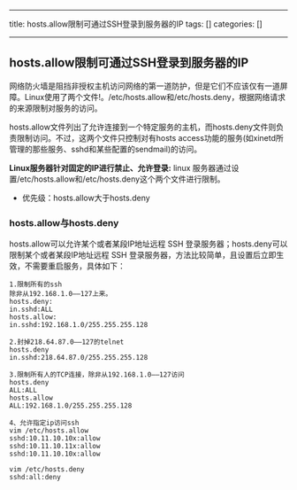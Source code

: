 
--- 
title:  hosts.allow限制可通过SSH登录到服务器的IP 
tags: []
categories: [] 

---
## hosts.allow限制可通过SSH登录到服务器的IP

网络防火墙是阻挡非授权主机访问网络的第一道防护，但是它们不应该仅有一道屏障。Linux使用了两个文件!。/etc/hosts.allow和/etc/hosts.deny，根据网络请求的来源限制对服务的访问。

hosts.allow文件列出了允许连接到一个特定服务的主机，而hosts.deny文件则负责限制访问。不过，这两个文件只控制对有hosts access功能的服务(如xinetd所管理的那些服务、sshd和某些配置的sendmail)的访问。

**Linux服务器针对固定的IP进行禁止、允许登录:** linux 服务器通过设置/etc/hosts.allow和/etc/hosts.deny这个两个文件进行限制。
- 优先级：hosts.allow大于hosts.deny
### hosts.allow与hosts.deny

hosts.allow可以允许某个或者某段IP地址远程 SSH 登录服务器；hosts.deny可以限制某个或者某段IP地址远程 SSH 登录服务器，方法比较简单，且设置后立即生效，不需要重启服务，具体如下：

```
1.限制所有的ssh
除非从192.168.1.0——127上来。
hosts.deny:
in.sshd:ALL
hosts.allow:
in.sshd:192.168.1.0/255.255.255.128

```

```
2.封掉218.64.87.0——127的telnet
hosts.deny
in.sshd:218.64.87.0/255.255.255.128

```

```
3.限制所有人的TCP连接，除非从192.168.1.0——127访问
hosts.deny
ALL:ALL
hosts.allow
ALL:192.168.1.0/255.255.255.128

```

```
4、允许指定ip访问ssh
vim /etc/hosts.allow
sshd:10.11.10.10x:allow 
sshd:10.11.10.11x:allow 
sshd:10.11.10.10x:allow 

vim /etc/hosts.deny
sshd:all:deny

```
